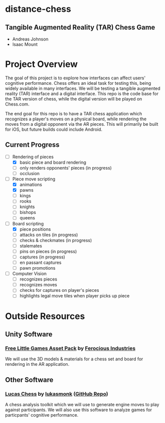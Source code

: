 # distance-chess
## Tangible Augmented Reality (TAR) Chess Game
- Andreas Johnson
- Isaac Mount

# Project Overview
The goal of this project is to explore how interfaces can affect users' cognitive performance.
Chess offers an ideal task for testing this, being widely available in many interfaces.
We will be testing a tangible augmented reality (TAR) interface and a digital interface.
This repo is the code base for the TAR version of chess, while the digital version will be played on Chess.com.

The end goal for this repo is to have a TAR chess application which recognizes a player's moves on a physical board, while rendering the moves from a digital opponent via the AR pieces.
This will primarily be built for iOS, but future builds could include Android.

## Current Progress
- [ ] Rendering of pieces
  - [x] basic piece and board rendering
  - [ ] only renders opponents' pieces (in progress)
  - [ ] occlusion
- [ ] Piece move scripting
  - [x] animations
  - [x] pawns
  - [ ] kings
  - [ ] rooks
  - [ ] knights
  - [ ] bishops
  - [ ] queens
- [ ] Board scripting
  - [x] piece positions
  - [ ] attacks on tiles (in progress)
  - [ ] checks & checkmates (in progress)
  - [ ] stalemates
  - [ ] pins on pieces (in progress)
  - [ ] captures (in progress)
  - [ ] en passant captures
  - [ ] pawn promotions
- [ ] Computer Vision
  - [ ] recognizes pieces
  - [ ] recognizes moves
  - [ ] checks for captures on player's pieces
  - [ ] highlights legal move tiles when player picks up piece

# Outside Resources
## Unity Software
### [Free Little Games Asset Pack](https://assetstore.unity.com/packages/3d/props/free-little-games-asset-pack-125089#publisher) by [Ferocious Industries](https://assetstore.unity.com/publishers/37734)
We will use the 3D models & materials for a chess set and board for rendering in the AR application.

## Other Software
### [Lucas Chess](https://lucaschess.pythonanywhere.com/) by [lukasmonk](https://github.com/lukasmonk) ([GitHub Repo](https://github.com/lukasmonk/lucaschess))
A chess analysis toolkit which we will use to generate engine moves to play against participants.
We will also use this software to analyze games for particpants' cognitive performance.
